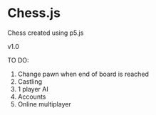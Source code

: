 # Chess.js
Chess created using p5.js

v1.0

TO DO:
1. Change pawn when end of board is reached
2. Castling
3. 1 player AI
4. Accounts
5. Online multiplayer
